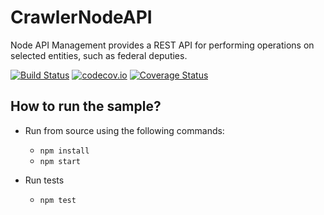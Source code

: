 # CrawlerNodeAPI
Node API Management provides a REST API for performing operations on selected entities, such as federal deputies.

[![Build Status](https://travis-ci.org/alairjt/CrawlerNodeAPI.svg?branch=master)](https://travis-ci.org/alairjt/CrawlerNodeAPI)
[![codecov.io](https://codecov.io/gh/alairjt/CrawlerNodeAPI/coverage.svg?branch=master)](https://codecov.io/gh/alairjt/CrawlerNodeAPI?branch=master)
[![Coverage Status](https://coveralls.io/repos/github/alairjt/CrawlerNodeAPI/badge.svg?branch=master)](https://coveralls.io/github/alairjt/CrawlerNodeAPI?branch=master)

## How to run the sample?

* Run from source using the following commands:
    * `npm install`
    * `npm start`

* Run tests
    * `npm test`

